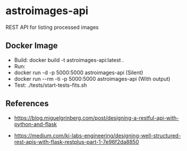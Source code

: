 # astroimages-api

REST API for listing processed images

## Docker Image
- Build: docker build -t astroimages-api:latest .
- Run: 
 - docker run -d -p 5000:5000 astroimages-api (Silent)
 - docker run --rm -ti -p 5000:5000 astroimages-api (With output)
- Test: ./tests/start-tests-fits.sh


## References

- https://blog.miguelgrinberg.com/post/designing-a-restful-api-with-python-and-flask

- https://medium.com/ki-labs-engineering/designing-well-structured-rest-apis-with-flask-restplus-part-1-7e96f2da8850
